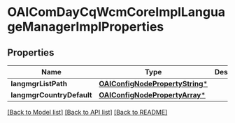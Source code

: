 # OAIComDayCqWcmCoreImplLanguageManagerImplProperties

## Properties
Name | Type | Description | Notes
------------ | ------------- | ------------- | -------------
**langmgrListPath** | [**OAIConfigNodePropertyString***](OAIConfigNodePropertyString.md) |  | [optional] 
**langmgrCountryDefault** | [**OAIConfigNodePropertyArray***](OAIConfigNodePropertyArray.md) |  | [optional] 

[[Back to Model list]](../README.md#documentation-for-models) [[Back to API list]](../README.md#documentation-for-api-endpoints) [[Back to README]](../README.md)


